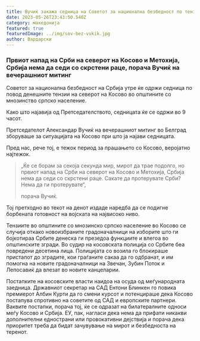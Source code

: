 ```yaml
---
title: Вучиќ закажа седница на Советот за национална безбедност по тензиите во Косово
date: 2023-05-26T23:43:50.540Z
category: македонија
featured: true
featuredImage: ../img/sov-bez-vukik.jpg
author: Вардарски
---
```

<!--StartFragment-->

### Првиот напад на Срби на северот на Косово и Метохија, Србија нема да седи со скрстени раце, порача Вучиќ на вечерашниот митинг

Советот за национална безбедност на Србија утре ќе одржи седница по повод денешните тензии на северот на Косово во општините со мнозинство српско население.

Како што најавија од Претседателството, седницата ќе се одржи во 9 часот.

Претседателот Александар Вучиќ на вечерашниот митинг во Белград зборуваше за ситуацијата на Косово при што ја најави седницата.

Пред нас, рече тој, е тежок период за прашањето со Косово, веројатно најтежок.

> „Ќе се борам за секоја секунда мир, мирот да трае подолго, но првиот напад на Срби на северот на Косово и Метохија, Србија нема да седи со скрстени раце. Сакате да протерувате Срби? Нема да ги протерувате“,
>
> порача Вучиќ.

Тој претходно во текот на денот издаде наредба да се подигне борбената готовност на војската на највисоко ниво.

Тензиите во општините со мнозинско српско население во Косово се случија откако новоизбраните градоначалници на изборите што ги бојкотираа Србите денеска ги презедоа функциите и влегоа во општинските згради. Во судир на косовската полиција со Србите беа повредени десетина лица. Полицијата со возила го блокираше пристапот до зградите, кои граѓаните сакаа да го одбранат, и им помогна на новите градоначалници на Звечан, Зубин Поток и Лепосавиќ да влезат во новите канцеларии.

Постапките на косовските власти наидоа на осуда од меѓународната заедница. Државниот секретар на САД Ентони Блинкен го повика премиерот Албин Курти да го смени курсот и потенцираше дека Косово постапува спротивно на советите од САД и европските партнери. Ваквите постапки, порача тој, ќе се одразат на билатералните односи меѓу Косово и Србија. ЕУ, пак, нагласи дека нема да прифати никакви дополнителни еднострани или провокативни дејствија и порача дека приоритет треба да бидат зачувување на мирот и безбедноста на теренот.

<!--EndFragment-->